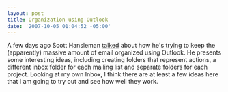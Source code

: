 ```yaml
---
layout: post
title: Organization using Outlook
date: '2007-10-05 01:04:52 -05:00'
---
```


A few days ago Scott Hansleman [talked](http://www.hanselman.com/blog/GettingOrganizedWhileDrinkingFromTheOutlookFireHose.aspx) about how he's trying to keep the (apparently) massive amount of email organized using Outlook. He presents some interesting ideas, including creating folders that represent actions, a different inbox folder for each mailing list and separate folders for each project. Looking at my own Inbox, I think there are at least a few ideas here that I am going to try out and see how well they work.

